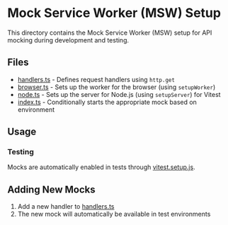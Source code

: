 # Mock Service Worker (MSW) Setup

This directory contains the Mock Service Worker (MSW) setup for API mocking during development and testing.

## Files

- [handlers.ts](./handlers.ts) - Defines request handlers using `http.get`
- [browser.ts](./browser.ts) - Sets up the worker for the browser (using `setupWorker`)
- [node.ts](./node.ts) - Sets up the server for Node.js (using `setupServer`) for Vitest
- [index.ts](./index.ts) - Conditionally starts the appropriate mock based on environment

## Usage

### Testing

Mocks are automatically enabled in tests through [vitest.setup.js](../../vitest.setup.js).

## Adding New Mocks

1. Add a new handler to [handlers.ts](./handlers.ts)
2. The new mock will automatically be available in test environments
